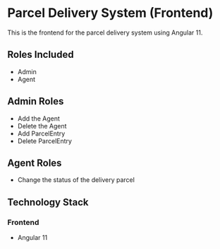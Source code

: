 # Parcel Delivery System (Frontend)

This is the frontend for the parcel delivery system using Angular 11.

## Roles Included
- Admin
- Agent

## Admin Roles
- Add the Agent
- Delete the Agent
- Add ParcelEntry
- Delete ParcelEntry

## Agent Roles
- Change the status of the delivery parcel

## Technology Stack

### Frontend
- Angular 11




